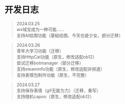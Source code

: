 # 开发日志

> 2024.03.25  
wx域宝成为一种可能……  
支持AI绘图功能（基础绘图、今天也是少女，部分迁移）

> 2024.03.26  
青年大学习功能（迁移）  
支持HttpCat功能（原生，修改适配ob12）  
尝试迁移botmanager（部分迁移）  
支持steaminfo功能（原生，修改适配非频道）  
支持表情包制作功能（原生，不完整）

> 2024.03.27  
支持保存表情（gif无能为力）（迁移，重写）  
支持随机capoo（原生，修改适配ob12）
